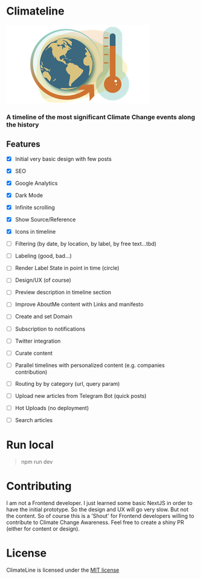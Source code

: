 # Climateline

![Climateline logo](./public/images/logo.png#center)

### A timeline of the most significant Climate Change events along the history

## Features

- [x] Initial very basic design with few posts
- [x] SEO
- [x] Google Analytics
- [x] Dark Mode
- [x] Infinite scrolling
- [x] Show Source/Reference
- [x] Icons in timeline
- [ ] Filtering (by date, by location, by label, by free text...tbd)
- [ ] Labeling (good, bad...)
- [ ] Render Label State in point in time (circle)
- [ ] Design/UX (of course)
- [ ] Preview description in timeline section
- [ ] Improve AboutMe content with Links and manifesto
- [ ] Create and set Domain
- [ ] Subscription to notifications
- [ ] Twitter integration
- [ ] Curate content
- [ ] Parallel timelines with personalized content (e.g. companies contribution)
- [ ] Routing by by category (url, query param)
- [ ] Upload new articles from Telegram Bot (quick posts)
- [ ] Hot Uploads (no deployment)
- [ ] Search articles  


# Run local

> npm run dev

# Contributing

I am not a Frontend developer. I just learned some basic NextJS in order to have the initial prototype. So the design and UX will go very slow. But not the content. So of course this is a 'Shout' for Frontend developers willing to contribute to Climate Change Awareness. Feel free to create a shiny PR (either for content or design).

# License

ClimateLine is licensed under the [MIT license](https://github.com/margostino/climateline/blob/master/LICENSE)
